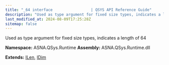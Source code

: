 ```yaml
---
title: "_64 interface                 | QSYS API Reference Guide"
description: "Used as type argument for fixed size types, indicates a length of 64  "
last_modified_at: 2024-08-09T17:25:28Z
sitemap: false
---
```


Used as type argument for fixed size types, indicates a length of 64 

**Namespace:** ASNA.QSys.Runtime
**Assembly:** ASNA.QSys.Runtime.dll

**Extends:** [ILen](/reference/runtime/qsys-runtime/i-len.html), [IDim](/reference/runtime/qsys-runtime/i-dim.html)
<br>
<br>
